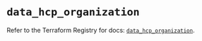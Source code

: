 # `data_hcp_organization`

Refer to the Terraform Registry for docs: [`data_hcp_organization`](https://registry.terraform.io/providers/hashicorp/hcp/0.97.0/docs/data-sources/organization).
